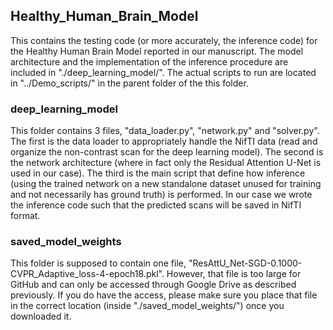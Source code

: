 ## Healthy_Human_Brain_Model
This contains the testing code (or more accurately, the inference code) for the Healthy Human Brain Model reported in our manuscript. The model architecture and the implementation of the inference procedure are included in "./deep_learning_model/". The actual scripts to run are located in "../Demo_scripts/" in the parent folder of the this folder.

### deep_learning_model
This folder contains 3 files, "data_loader.py", "network.py" and "solver.py". The first is the data loader to appropriately handle the NifTI data (read and organize the non-contrast scan for the deep learning model). The second is the network architecture (where in fact only the Residual Attention U-Net is used in our case). The third is the main script that define how inference (using the trained network on a new standalone dataset unused for training and not necessarily has ground truth) is performed. In our case we wrote the inference code such that the predicted scans will be saved in NifTI format. 

### saved_model_weights
This folder is supposed to contain one file, "ResAttU_Net-SGD-0.1000-CVPR_Adaptive_loss-4-epoch18.pkl". However, that file is too large for GitHub and can only be accessed through Google Drive as described previously. If you do have the access, please make sure you place that file in the correct location (inside "./saved_model_weights/") once you downloaded it.
